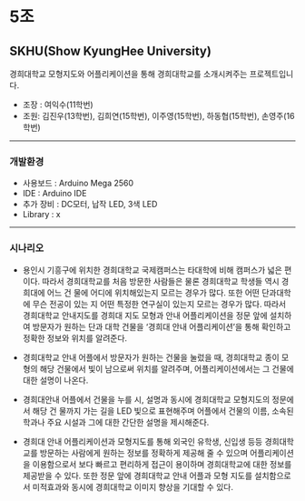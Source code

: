 # 5조  

## SKHU(Show KyungHee University)

경희대학교 모형지도와 어플리케이션을 통해 경희대학교를 소개시켜주는 프로젝트입니다.         

* 조장 : 여익수(11학번)  
* 조원: 김진우(13학번), 김희연(15학번), 이주영(15학번), 하동협(15학번), 손영주(16학번)  

***
### 개발환경  

* 사용보드 : Arduino Mega 2560  
* IDE : Arduino IDE  
* 추가 장비 : DC모터, 납작 LED, 3색 LED
* Library : x

***  

### 시나리오  

* 용인시 기흥구에 위치한 경희대학교 국제캠퍼스는 타대학에 비해 캠퍼스가 넓은 편이다. 따라서 경희대학교를 처음 방문한 사람들은 물론 경희대학교 학생들 역시 경희대에 어느 건 물에 어디에 위치해있는지 모르는 경우가 많다. 또한 어떤 단과대학에 무슨 전공이 있는 지 어떤 특정한 연구실이 있는지 모르는 경우가 많다. 따라서 경희대학교 안내지도를 경희대 지도 모형과 안내 어플리케이션을 정문 앞에 설치하여 방문자가 원하는 단과 대학 건물을 ‘경희대 안내 어플리케이션’을 통해 확인하고 정확한 정보와 위치를 알려준다.


* 경희대학교 안내 어플에서 방문자가 원하는 건물을 눌렀을 때, 경희대학교 종이 모형의 해당 건물에서 빛이 남으로써 위치를 알려주며, 어플리케이션에서는 그 건물에 대한 설명이 나온다.  


* 경희대안내 어플에서 건물을 누를 시, 설명과 동시에 경희대학교 모형지도의 정문에서 해당 건 물까지 가는 길을 LED 빛으로 표현해주며 어플에서 건물의 이름, 소속된 학과나 주요 시설과 그에 대한 간단한 설명을 제시해준다.


* 경희대 안내 어플리케이션과 모형지도를 통해 외국인 유학생, 신입생 등등 경희대학교를 방문하는 사람에게 원하는 정보를 정확하게 제공해 줄 수 있으며 어플리케이션을 이용함으로서 보다 빠르고 편리하게 접근이 용이하며 경희대학교에 대한 정보를 제공받을 수 있다. 또한 정문 앞에 경희대학교 안내 어플과 모형 지도를 설치함으로서 미적효과와 동시에 경희대학교 이미지 향상을 기대할 수 있다.

